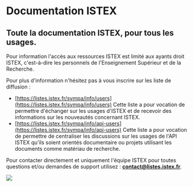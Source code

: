 # Documentation ISTEX

## Toute la documentation ISTEX, pour tous les usages.

Pour information l'accès aux ressources ISTEX est limité aux ayants droit ISTEX, c'est-à-dire les personnels de l'Enseignement Supérieur et de la Recherche.

Pour plus d'information n'hésitez pas à vous inscrire sur les liste de diffusion :

* [https://listes.istex.fr/sympa/info/users](https://listes.istex.fr/sympa/info/users)    Cette liste a  pour vocation de permettre d'échanger sur les usages d'ISTEX et de recevoir des informations sur les nouveautés concernant ISTEX.
* [https://listes.istex.fr/sympa/info/api-users](https://listes.istex.fr/sympa/info/api-users)  Cette liste a pour vocation de permettre de centraliser les discussions sur les usages de l'API ISTEX qu'ils soient orientés documentaire ou projets utilisant les documents comme matériau de recherche.

Pour contacter directement et uniquement l'équipe ISTEX pour toutes questions et/ou demandes de support utilisez : **contact@listes.istex.fr**.

![](https://blobscdn.gitbook.com/v0/b/gitbook-28427.appspot.com/o/assets%2F-LCiQHwlRq7YP1G3ibMM%2F-LET-vrklMxc-JnZh3lh%2F-LET-zDlIl9Otd_3WxoI%2Fburennes2.png?alt=media&token=393b95b7-d852-463c-b3e9-bece878334d2)

